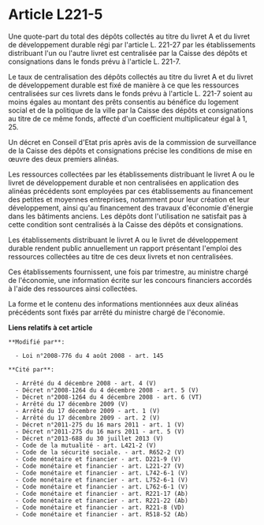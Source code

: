 # Article L221-5

Une quote-part du total des dépôts collectés au titre du livret A et du livret de développement durable régi par l'article L.
221-27 par les établissements distribuant l'un ou l'autre livret est centralisée par la Caisse des dépôts et consignations
dans le fonds prévu à l'article L. 221-7. 

Le taux de centralisation des dépôts collectés au titre du livret A et du livret de développement durable est fixé de manière
à ce que les ressources centralisées sur ces livrets dans le fonds prévu à l'article L. 221-7 soient au moins égales au
montant des prêts consentis au bénéfice du logement social et de la politique de la ville par la Caisse des dépôts et
consignations au titre de ce même fonds, affecté d'un coefficient multiplicateur égal à 1, 25. 

Un décret en Conseil d'Etat pris après avis de la commission de surveillance de la Caisse des dépôts et consignations précise
les conditions de mise en œuvre des deux premiers alinéas. 

Les ressources collectées par les établissements distribuant le livret A ou le livret de développement durable et non
centralisées en application des alinéas précédents sont employées par ces établissements au financement des petites et
moyennes entreprises, notamment pour leur création et leur développement, ainsi qu'au financement des travaux d'économie
d'énergie dans les bâtiments anciens. Les dépôts dont l'utilisation ne satisfait pas à cette condition sont centralisés à la
Caisse des dépôts et consignations. 

Les établissements distribuant le livret A ou le livret de développement durable rendent public annuellement un rapport
présentant l'emploi des ressources collectées au titre de ces deux livrets et non centralisées. 

Ces établissements fournissent, une fois par trimestre, au ministre chargé de l'économie, une information écrite sur les
concours financiers accordés à l'aide des ressources ainsi collectées. 

La forme et le contenu des informations mentionnées aux deux alinéas précédents sont fixés par arrêté du ministre chargé de
l'économie.

**Liens relatifs à cet article**

	**Modifié par**:

	  - Loi n°2008-776 du 4 août 2008 - art. 145

	**Cité par**:

	  - Arrêté du 4 décembre 2008 - art. 4 (V)
	  - Décret n°2008-1264 du 4 décembre 2008 - art. 5 (V)
	  - Décret n°2008-1264 du 4 décembre 2008 - art. 6 (VT)
	  - Arrêté du 17 décembre 2009 (V)
	  - Arrêté du 17 décembre 2009 - art. 1 (V)
	  - Arrêté du 17 décembre 2009 - art. 2 (V)
	  - Décret n°2011-275 du 16 mars 2011 - art. 1 (V)
	  - Décret n°2011-275 du 16 mars 2011 - art. 5 (V)
	  - Décret n°2013-688 du 30 juillet 2013 (V)
	  - Code de la mutualité - art. L421-2 (V)
	  - Code de la sécurité sociale. - art. R652-2 (V)
	  - Code monétaire et financier - art. D221-9 (V)
	  - Code monétaire et financier - art. L221-27 (V)
	  - Code monétaire et financier - art. L742-6-1 (V)
	  - Code monétaire et financier - art. L752-6-1 (V)
	  - Code monétaire et financier - art. L762-6-1 (V)
	  - Code monétaire et financier - art. R221-17 (Ab)
	  - Code monétaire et financier - art. R221-22 (Ab)
	  - Code monétaire et financier - art. R221-8 (VD)
	  - Code monétaire et financier - art. R518-52 (Ab)
